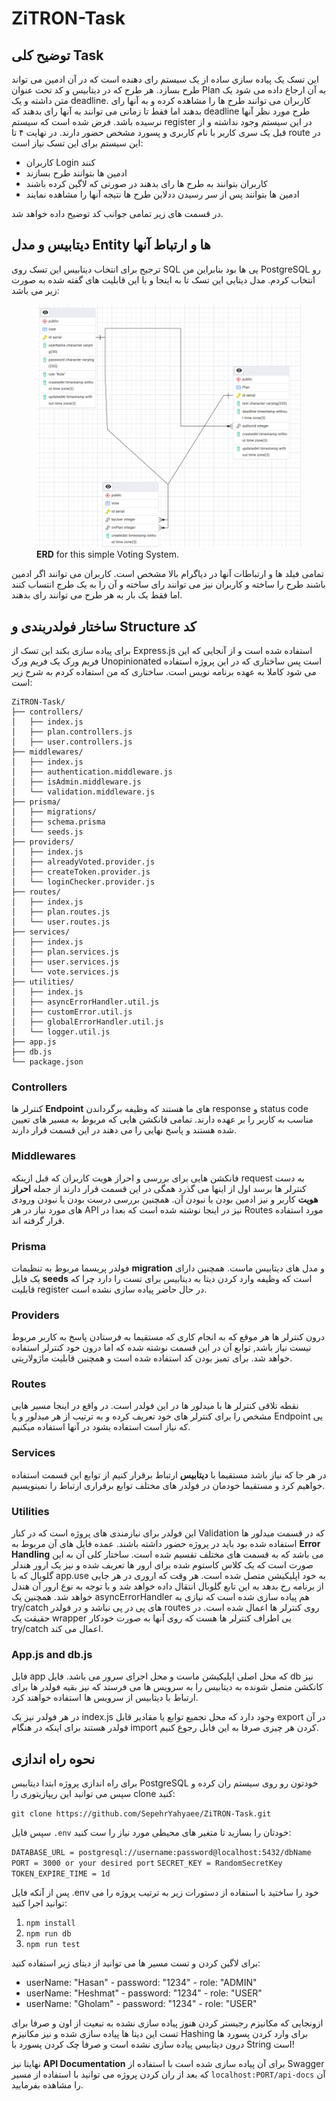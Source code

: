# ZiTRON-Task

## توضیح کلی Task
این تسک یک پیاده سازی ساده از یک سیستم رای دهنده است که در آن ادمین می تواند طرح بسازد. هر طرح که در دیتابیس و کد تحت عنوان Plan به آن ارجاع داده می شود یک متن داشته و یک deadline. کاربران می توانند طرح ها را مشاهده کرده و به آنها رای بدهند اما فقط تا زمانی می توانند به آنها رای بدهند که deadline طرح مورد نظر آنها نرسیده باشد.
فرض شده است که سیستم register در این سیستم وجود نداشته و از قبل یک سری کاربر با نام کاربری و پسورد مشخص حضور دارند.
در نهایت ۴ تا route در این سیستم برای این تسک نیاز است:
- کاربران Login کنند
- ادمین ها بتوانند طرح بسازند
- کاربران بتوانند به طرح ها رای بدهند در صورتی که لاگین کرده باشند
- ادمین ها بتوانند پس از سر رسیدن ددلاین طرح ها نتیجه آنها را مشاهده نمایند

در قسمت های زیر تمامی جوانب کد توضیح داده خواهد شد.

## دیتابیس و مدل Entity ها و ارتباط آنها
ترجیح برای انتخاب دیتابیس این تسک روی SQL یی ها بود بنابراین من PostgreSQL رو انتخاب کردم.
مدل دیتایی این تسک تا به اینجا و با این قابلیت های گفته شده به صورت زیر می باشد:
<figure>
<img src="./ERD.png" alt="ERD Model for this Task">
<figcaption> <strong>ERD</strong> for this simple Voting System.</figcaption>
</figure>

تمامی فیلد ها و ارتباطات آنها در دیاگرام بالا مشخص است. کاربران می توانند اگر ادمین باشند طرح را ساخته و کاربران نیز می توانند رای ساخته و آن را به یک طرج انتساب کنند اما فقط یک بار به هر طرح می توانند رای بدهند.

## ساختار فولدربندی و Structure کد
برای پیاده سازی بکند این تسک از Express.js استفاده شده است و از آنجایی که این فریم ورک یک فریم ورک Unopinionated است پس ساختاری که در این پروژه استفاده می شود کاملا به عهده برنامه نویس است. ساختاری که من استفاده کردم به شرح زیر است:

    ZiTRON-Task/
    ├── controllers/
    │   ├── index.js
    │   ├── plan.controllers.js
    │   ├── user.controllers.js
    ├── middlewares/
    │   ├── index.js
    │   ├── authentication.middleware.js
    │   ├── isAdmin.middleware.js
    │   └── validation.middleware.js
    ├── prisma/
    │   ├── migrations/
    │   ├── schema.prisma
    │   └── seeds.js
    ├── providers/
    │   ├── index.js
    │   ├── alreadyVoted.provider.js
    │   ├── createToken.provider.js
    │   └── loginChecker.provider.js
    ├── routes/
    │   ├── index.js
    │   ├── plan.routes.js
    │   └── user.routes.js
    ├── services/
    │   ├── index.js
    │   ├── plan.services.js
    │   ├── user.services.js
    │   └── vote.services.js
    ├── utilities/
    │   ├── index.js
    │   ├── asyncErrorHandler.util.js
    │   ├── customError.util.js
    │   ├── globalErrorHandler.util.js
    │   └── logger.util.js
    ├── app.js
    ├── db.js
    └── package.json

### Controllers
کنترلر ها **Endpoint** های ما هستند که وظیفه برگرداندن response و status code مناسب به کاربر را بر عهده دارند. تمامی فانکشن هایی که مربوط به مسیر های تعیین شده هستند و پاسخ نهایی را می دهند در این قسمت قرار دارند.

### Middlewares
فانکشن هایی برای بررسی و احراز هویت کاربران که قبل ازینکه request به دست کنترلر ها برسد اول از اینها می گذرد همگی در این قسمت قرار دارند از جمله **احراز هویت** کاربر و نیز ادمین بودن یا نبودن آن. همچنین بررسی درست بودن یا نبودن ورودی های مورد نیاز در هر API نیز در اینجا نوشته شده است که بعدا در Routes مورد استفاده قرار گرفته اند.

### Prisma
فولدر پریسما مربوط به تنظیمات **migration** و مدل های دیتابیس ماست. همچنین دارای یک فایل **seeds** است که وظیفه وارد کردن دیتا به دیتابیس برای تست را دارد چرا که قابلیت register در حال حاضر پیاده سازی نشده است.

### Providers
درون کنترلر ها هر موقع که به انجام کاری که مستقیما به فرستادن پاسخ به کاربر مربوط نیست نیاز باشد, توابع آن در این قسمت نوشته شده که اما درون خود کنترلر استفاده خواهد شد. برای تمیز بودن کد استفاده شده است و همچنین قابلیت ماژولاریتی.

### Routes
نقطه تلاقی کنترلر ها با میدلور ها در این فولدر است. در واقع در اینجا مسیر هایی مشخص را برای کنترلر های خود تعریف کرده و به ترتیب از هر میدلور و یا Endpoint یی که نیاز است استفاده بشود در آنها استفاده میکنیم.

### Services
در هر جا که نیاز باشد مستقیما با **دیتابیس** ارتباط برقرار کنیم از توابع این قسمت استفاده خواهیم کرد و مستقیما خودمان در فولدر های مختلف توابع برقراری ارتباط را نمینویسیم.

### Utilities
این فولدر برای نیازمندی های پروژه است که در کنار Validation که در قسمت میدلور ها استفاده شده بود باید در پروژه حضور داشته باشند. عمده فایل های آن مربوط به **Error Handling** می باشد که به قسمت های مختلف تقسیم شده است. ساختار کلی آن به این صورت است که یک کلاس کاستوم شده برای ارور ها تعریف شده و نیز یک ارور هندلر گلوبال که با app.use به خود اپلیکیشن متصل شده است. هر وقت که اروری در هر جایی از برنامه رخ بدهد به این تابع گلوبال انتقال داده خواهد شد و با توجه به نوع ارور آن هندل خواهد شد. همچنین یک asyncErrorHandler هم پیاده سازی شده است که نیازی به try/catch های پی در پی نباشد و در فولدر routes روی کنترلر ها اعمال شده است. در حقیقت یک wrapper یی اطراف کنترلر ها هست که روی آنها به صورت خودکار try/catch اعمال می کند.

### App.js and db.js
فایل app که محل اصلی اپلیکیشن ماست و محل اجرای سرور می باشد. فایل db نیز کانکشن متصل شونده به دیتابیس را به سرویس ها می فرستد که نیز بقیه فولدر ها برای ارتباط با دیتابیس از سرویس ها استفاده خواهند کرد.

در هر فولدر نیز یک index.js وجود دارد که محل تجمیع توابع یا مقادیر قابل export در آن فولدر هستند برای اینکه در هنگام import کردن هر چیزی صرفا به این فابل رجوع کنیم.

## نحوه راه اندازی
برای راه اندازی پروژه ابتدا دیتابیس PostgreSQL خودتون رو روی سیستم ران کرده و سپس می توانید این ریپازیتوری را clone کنید:

`git clone https://github.com/SepehrYahyaee/ZiTRON-Task.git`

سپس فایل `.env` خودتان را بسازید تا متغیر های محیطی مورد نیاز را ست کنید:

`DATABASE_URL = postgresql://username:password@localhost:5432/dbName`
`PORT = 3000 or your desired port`
`SECRET_KEY = RandomSecretKey`
`TOKEN_EXPIRE_TIME = 1d`

پس از آنکه فایل .env خود را ساختید با استفاده از دستورات زیر به ترتیب پروژه را می توانید اجرا کنید:

1. `npm install`
2. `npm run db`
3. `npm run test`

برای لاگین کردن و تست مسیر ها می توانید از دیتای زیر استفاده کنید:

- userName: "Hasan" - password: "1234" - role: "ADMIN"
- userName: "Heshmat" - password: "1234" - role: "USER"
- userName: "Gholam" - password: "1234" - role: "USER"

ازونجایی که مکانیزم رجیستر کردن هنوز پیاده سازی نشده به تبعیت از اون و صرفا برای تست این دیتا ها پیاده سازی شده و نیز مکانیزم Hashing برای وارد کردن پسورد ها درون دیتابیس پیاده سازی نشده است و صرفا چک کردن پسورد با String است!

نهایتا نیز **API Documentation** برای آن پیاده سازی شده است با استفاده از Swagger که بعد از ران کردن پروژه می توانید با استفاده از مسیر `localhost:PORT/api-docs` آن را مشاهده بفرمایید.